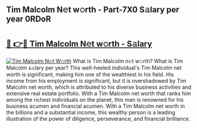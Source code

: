 ## Tim Malcolm N𝚎t w𝚘rth - Part-7X0 S𝚊lary per year 0RDoR

# <h2><a href="http://gc3d5jl.nevu.top/?p=Tim+Malcolm">🔗 👉🔴 Tim Malcolm N𝚎t w𝚘rth - S𝚊lary</a></h2>

[![Tim Malcolm N𝚎t W𝚘rth](https://i.imgur.com/Oavwk0R.jpeg)](http://gc3d5jl.nevu.top/?p=Tim+Malcolm)
What is Tim Malcolm n𝚎t w𝚘rth? What is Tim Malcolm s𝚊lary per year?
This well-heeled individual's Tim Malcolm net worth is significant, making him one of the wealthiest in his field. His income from his employment is significant, but it is overshadowed by Tim Malcolm net worth, which is attributed to his diverse business activities and extensive real estate portfolio. With a Tim Malcolm net worth that ranks him among the richest individuals on the planet, this man is renowned for his business acumen and financial acumen. With a Tim Malcolm net worth in the billions and a substantial income, this wealthy person is a leading illustration of the power of diligence, perseverance, and financial brilliance.
